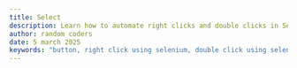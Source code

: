 ```yaml
---
title: Select
description: Learn how to automate right clicks and double clicks in Selenium using the Actions class. Master browser context menus and advanced mouse interactions for effective web testing.
author: random coders
date: 5 march 2025
keywords: "button, right click using selenium, double click using selenium"
---
```

